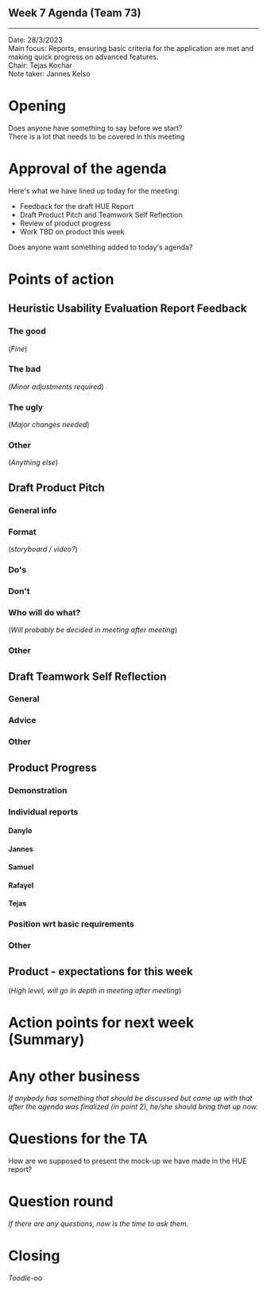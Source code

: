 ## Week 7 Agenda (Team 73)

---

Date:           28/3/2023\
Main focus:     Reports, ensuring basic criteria for the application are met and making quick progress on advanced features.\
Chair:          Tejas Kochar\
Note taker:     Jannes Kelso

# Opening
Does anyone have something to say before we start?\
There is a lot that needs to be covered in this meeting

# Approval of the agenda
Here's what we have lined up today for the meeting:
- Feedback for the draft HUE Report
- Draft Product Pitch and Teamwork Self Reflection
- Review of product progress
- Work TBD on product this week  

Does anyone want something added to today's agenda?

# Points of action

## Heuristic Usability Evaluation Report Feedback

### The good
(*Fine*)

### The bad
(*Minor adjustments required*)

### The ugly
(*Major changes needed*)

### Other
(*Anything else*)




## Draft Product Pitch

### General info

### Format
(*storyboard / video?*)

### Do's

### Don't

### Who will do what?
(*Will probably be decided in meeting after meeting*)

### Other




## Draft Teamwork Self Reflection

### General

### Advice

### Other




## Product Progress

### Demonstration


### Individual reports

#### Danylo

#### Jannes

#### Samuel

#### Rafayel

#### Tejas

### Position wrt basic requirements


### Other


## Product - expectations for this week

(*High level, will go in depth in meeting after meeting*)


# Action points for next week (Summary)


# Any other business
*If anybody has something that should be discussed but came up with that after the agenda was finalized (in point 2), he/she should bring that up now.*


# Questions for the TA
How are we supposed to present the mock-up we have made in the HUE report?


# Question round
*If there are any questions, now is the time to ask them.*

# Closing
*Toodle-oo*
